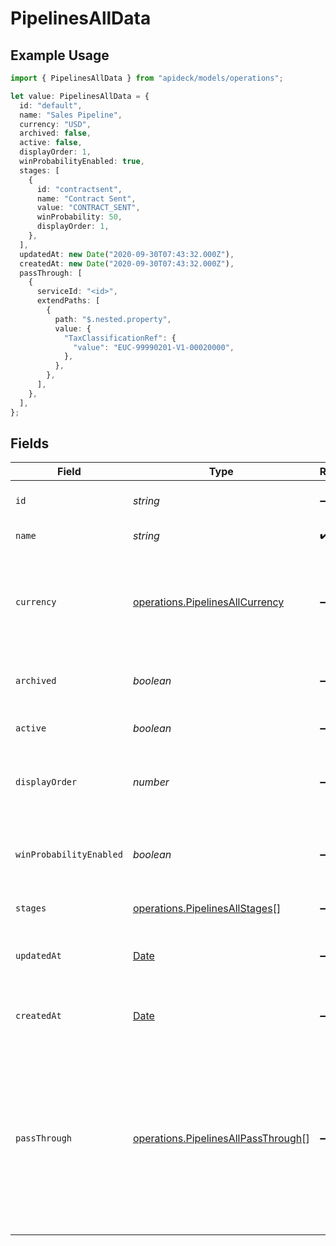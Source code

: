 # PipelinesAllData

## Example Usage

```typescript
import { PipelinesAllData } from "apideck/models/operations";

let value: PipelinesAllData = {
  id: "default",
  name: "Sales Pipeline",
  currency: "USD",
  archived: false,
  active: false,
  displayOrder: 1,
  winProbabilityEnabled: true,
  stages: [
    {
      id: "contractsent",
      name: "Contract Sent",
      value: "CONTRACT_SENT",
      winProbability: 50,
      displayOrder: 1,
    },
  ],
  updatedAt: new Date("2020-09-30T07:43:32.000Z"),
  createdAt: new Date("2020-09-30T07:43:32.000Z"),
  passThrough: [
    {
      serviceId: "<id>",
      extendPaths: [
        {
          path: "$.nested.property",
          value: {
            "TaxClassificationRef": {
              "value": "EUC-99990201-V1-00020000",
            },
          },
        },
      ],
    },
  ],
};
```

## Fields

| Field                                                                                                                                                   | Type                                                                                                                                                    | Required                                                                                                                                                | Description                                                                                                                                             | Example                                                                                                                                                 |
| ------------------------------------------------------------------------------------------------------------------------------------------------------- | ------------------------------------------------------------------------------------------------------------------------------------------------------- | ------------------------------------------------------------------------------------------------------------------------------------------------------- | ------------------------------------------------------------------------------------------------------------------------------------------------------- | ------------------------------------------------------------------------------------------------------------------------------------------------------- |
| `id`                                                                                                                                                    | *string*                                                                                                                                                | :heavy_minus_sign:                                                                                                                                      | The unique identifier of the Pipeline.                                                                                                                  | default                                                                                                                                                 |
| `name`                                                                                                                                                  | *string*                                                                                                                                                | :heavy_check_mark:                                                                                                                                      | The name of the Pipeline.                                                                                                                               | Sales Pipeline                                                                                                                                          |
| `currency`                                                                                                                                              | [operations.PipelinesAllCurrency](../../models/operations/pipelinesallcurrency.md)                                                                      | :heavy_minus_sign:                                                                                                                                      | Indicates the associated currency for an amount of money. Values correspond to [ISO 4217](https://en.wikipedia.org/wiki/ISO_4217).                      | USD                                                                                                                                                     |
| `archived`                                                                                                                                              | *boolean*                                                                                                                                               | :heavy_minus_sign:                                                                                                                                      | Whether the Pipeline is archived or not.                                                                                                                | false                                                                                                                                                   |
| `active`                                                                                                                                                | *boolean*                                                                                                                                               | :heavy_minus_sign:                                                                                                                                      | Whether the Pipeline is active or not.                                                                                                                  | false                                                                                                                                                   |
| `displayOrder`                                                                                                                                          | *number*                                                                                                                                                | :heavy_minus_sign:                                                                                                                                      | The order in which the Pipeline is displayed in the UI.                                                                                                 | 1                                                                                                                                                       |
| `winProbabilityEnabled`                                                                                                                                 | *boolean*                                                                                                                                               | :heavy_minus_sign:                                                                                                                                      | Whether the Pipeline has win probability enabled or not.                                                                                                | true                                                                                                                                                    |
| `stages`                                                                                                                                                | [operations.PipelinesAllStages](../../models/operations/pipelinesallstages.md)[]                                                                        | :heavy_minus_sign:                                                                                                                                      | The Pipeline Stages.                                                                                                                                    |                                                                                                                                                         |
| `updatedAt`                                                                                                                                             | [Date](https://developer.mozilla.org/en-US/docs/Web/JavaScript/Reference/Global_Objects/Date)                                                           | :heavy_minus_sign:                                                                                                                                      | The date and time when the object was last updated.                                                                                                     | 2020-09-30T07:43:32.000Z                                                                                                                                |
| `createdAt`                                                                                                                                             | [Date](https://developer.mozilla.org/en-US/docs/Web/JavaScript/Reference/Global_Objects/Date)                                                           | :heavy_minus_sign:                                                                                                                                      | The date and time when the object was created.                                                                                                          | 2020-09-30T07:43:32.000Z                                                                                                                                |
| `passThrough`                                                                                                                                           | [operations.PipelinesAllPassThrough](../../models/operations/pipelinesallpassthrough.md)[]                                                              | :heavy_minus_sign:                                                                                                                                      | The pass_through property allows passing service-specific, custom data or structured modifications in request body when creating or updating resources. |                                                                                                                                                         |